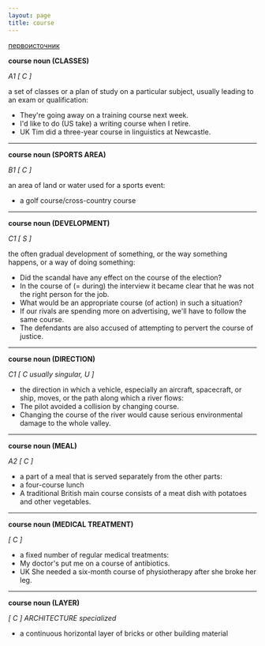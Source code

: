 ```yaml
---
layout: page
title: course
---
```


[первоисточник](https://dictionary.cambridge.org/ru/словарь/английский/course)

**course noun (CLASSES)**

_A1 [ C ]_

a set of classes or a plan of study on a particular subject, usually leading to an exam or qualification:
- They're going away on a training course next week.
- I'd like to do (US take) a writing course when I retire.
- UK Tim did a three-year course in linguistics at Newcastle.

---

**course noun (SPORTS AREA)**

_B1 [ C ]_

an area of land or water used for a sports event:
- a golf course/cross-country course

---

**course noun (DEVELOPMENT)**

_C1 [ S ]_

the often gradual development of something, or the way something happens, or a way of doing something:
- Did the scandal have any effect on the course of the election?
- In the course of (= during) the interview it became clear that he was not the right person for the job.
- What would be an appropriate course (of action) in such a situation?
- If our rivals are spending more on advertising, we'll have to follow the same course.
- The defendants are also accused of attempting to pervert the course of justice.

---

**course noun (DIRECTION)**

_C1 [ C usually singular, U ]_
- the direction in which a vehicle, especially an aircraft, spacecraft, or ship, moves, or the path along which a river flows:
- The pilot avoided a collision by changing course.
- Changing the course of the river would cause serious environmental damage to the whole valley.

---

**course noun (MEAL)**

_A2 [ C ]_
- a part of a meal that is served separately from the other parts:
- a four-course lunch
- A traditional British main course consists of a meat dish with potatoes and other vegetables.

---

**course noun (MEDICAL TREATMENT)**

_[ C ]_
- a fixed number of regular medical treatments:
- My doctor's put me on a course of antibiotics.
- UK She needed a six-month course of physiotherapy after she broke her leg.

---

**course noun (LAYER)**

_[ C ]   ARCHITECTURE   specialized_

- a continuous horizontal layer of bricks or other building material

